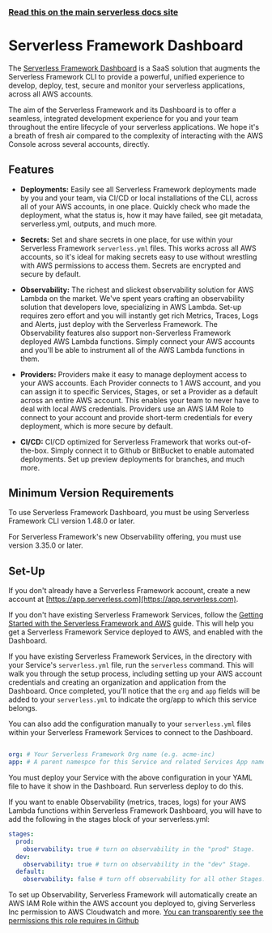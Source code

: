 <!--
title: Serverless Framework Dashboard - Setup & Overview
menuText: Setup & Overview
menuOrder: 1
description: An overview and set-up guide for Serverless Framework Dashboard
layout: Doc
-->

<!-- DOCS-SITE-LINK:START automatically generated  -->

### [Read this on the main serverless docs site](https://www.serverless.com/framework/docs/guides/dashboard/)

<!-- DOCS-SITE-LINK:END -->

# Serverless Framework Dashboard

The [Serverless Framework Dashboard](https://app.serverless.com/) is a SaaS solution that augments the Serverless Framework CLI to provide a powerful, unified experience to develop, deploy, test, secure and monitor your serverless applications, across all AWS accounts.

The aim of the Serverless Framework and its Dashboard is to offer a seamless, integrated development experience for you and your team throughout the entire lifecycle of your serverless applications. We hope it's a breath of fresh air compared to the complexity of interacting with the AWS Console across several accounts, directly.

## Features

- **Deployments:** Easily see all Serverless Framework deployments made by you and your team, via CI/CD or local installations of the CLI, across all of your AWS accounts, in one place. Quickly check who made the deployment, what the status is, how it may have failed, see git metadata, serverless.yml, outputs, and much more.

- **Secrets:** Set and share secrets in one place, for use within your Serverless Framework `serverless.yml` files. This works across all AWS accounts, so it's ideal for making secrets easy to use without wrestling with AWS permissions to access them. Secrets are encrypted and secure by default.

- **Observability:** The richest and slickest observability solution for AWS Lambda on the market. We've spent years crafting an observability solution that developers love, specializing in AWS Lambda. Set-up requires zero effort and you will instantly get rich Metrics, Traces, Logs and Alerts, just deploy with the Serverless Framework. The Observability features also support non-Serverless Framework deployed AWS Lambda functions. Simply connect your AWS accounts and you'll be able to instrument all of the AWS Lambda functions in them.

- **Providers:** Providers make it easy to manage deployment access to your AWS accounts. Each Provider connects to 1 AWS account, and you can assign it to specific Services, Stages, or set a Provider as a default across an entire AWS account. This enables your team to never have to deal with local AWS credentials. Providers use an AWS IAM Role to connect to your account and provide short-term credentials for every deployment, which is more secure by default.

- **CI/CD:** CI/CD optimized for Serverless Framework that works out-of-the-box. Simply connect it to Github or BitBucket to enable automated deployments. Set up preview deployments for branches, and much more.

## Minimum Version Requirements

To use Serverless Framework Dashboard, you must be using Serverless Framework CLI version 1.48.0 or later.

For Serverless Framework's new Observability offering, you must use version 3.35.0 or later.

## Set-Up

If you don't already have a Serverless Framework account, create a new account at [https://app.serverless.com](https://app.serverless.com).

If you don't have existing Serverless Framework Services, follow the [Getting Started with the Serverless Framework and AWS](/framework/docs/getting-started/) guide. This will help you get a Serverless Framework Service deployed to AWS, and enabled with the Dashboard.

If you have existing Serverless Framework Services, in the directory with your Service's `serverless.yml` file, run the `serverless` command. This will walk you through the setup process, including setting up your AWS account credentials and creating an organization and application from the Dashboard. Once completed, you'll notice that the `org` and `app` fields will be added to your `serverless.yml` to indicate the org/app to which this service belongs.

You can also add the configuration manually to your `serverless.yml` files within your Serverless Framework Services to connect to the Dashboard.

```YAML

org: # Your Serverless Framework Org name (e.g. acme-inc)
app: # A parent namespce for this Service and related Services App name (e.g. mobile-app), to improve Serverless Framework Dashboard organization

```

You must deploy your Service with the above configuration in your YAML file to have it show in the Dashboard. Run serverless deploy to do this.

If you want to enable Observability (metrics, traces, logs) for your AWS Lambda functions within Serverless Framework Dashboard, you will have to add the following in the stages block of your serverless.yml:

```yml
stages:
  prod:
    observability: true # turn on observability in the "prod" Stage.
  dev:
    observability: true # turn on observability in the "dev" Stage.
  default:
    observability: false # turn off observability for all other Stages.
```

To set up Observability, Serverless Framework will automatically create an AWS IAM Role within the AWS account you deployed to, giving Serverless Inc permission to AWS Cloudwatch and more. [You can transparently see the permissions this role requires in Github](https://github.com/serverless/console/blob/main/instrumentation/aws/iam-role-cfn-template.yaml)

